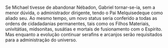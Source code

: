 ﻿Se Michael tivesse de abandonar Nébadon, Gabriel tornar-se-ia, sem a menor dúvida, o administrador dirigente, tendo o Pai Melquisedeque como aliado seu. Ao mesmo tempo, um novo status seria conferido a todas as ordens de cidadadanias permanentes, tais como os Filhos Materiais, univitátias, midsonitas, susátias e mortais de fusionamento com o Espírito. Mas enquanto a evolução continuar serafins e arcanjos serão requisitados para a administração do universo.
